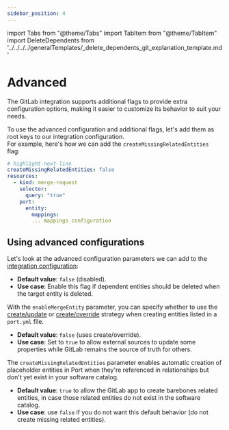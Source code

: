 ```yaml
---
sidebar_position: 4
---
```


import Tabs from "@theme/Tabs"
import TabItem from "@theme/TabItem"
import DeleteDependents from '../../../../generalTemplates/_delete_dependents_git_explanation_template.md'

# Advanced

The GitLab integration supports additional flags to provide extra configuration options, making it easier to customize its behavior to suit your needs.

To use the advanced configuration and additional flags, let's add them as root keys to our integration configuration.   
For example, here's how we can add the `createMissingRelatedEntities` flag:

```yaml showLineNumbers
# highlight-next-line
createMissingRelatedEntities: false
resources:
  - kind: merge-request
    selector:
      query: "true"
    port:
      entity:
        mappings:
        ... mappings configuration
```

## Using advanced configurations

Let's look at the advanced configuration parameters we can add to the [integration configuration](./GitLab-v2.md#the-integration-configuration):

<Tabs groupId="config" queryString="parameter">

<TabItem label="Delete dependent entities" value="deleteDependent">

<DeleteDependents/>

- **Default value**: `false` (disabled).  
- **Use case**: Enable this flag if dependent entities should be deleted when the target entity is deleted.

</TabItem>

<TabItem label="Enable merge entity" value="enableMergeEntity">

With the `enableMergeEntity` parameter, you can specify whether to use the [create/update](/build-your-software-catalog/custom-integration/api?operation=create-update#usage) or [create/override](/build-your-software-catalog/custom-integration/api?operation=create-override#usage) strategy when creating entities listed in a `port.yml` file.

- **Default value**: `false` (uses create/override).  
- **Use case**: Set to `true` to allow external sources to update some properties while GitLab remains the source of truth for others.

</TabItem>

<TabItem value="createMissingRelatedEntities" label="Create missing related entities">

The `createMissingRelatedEntities` parameter enables automatic creation of placeholder entities in Port when they're referenced in relationships but don't yet exist in your software catalog.

- **Default value**: `true` to allow the GitLab app to create barebones related entities, in case those related entities do not exist in the software catalog.
- **Use case**: use `false` if you do not want this default behavior (do not create missing related entities).

</TabItem>

</Tabs>
